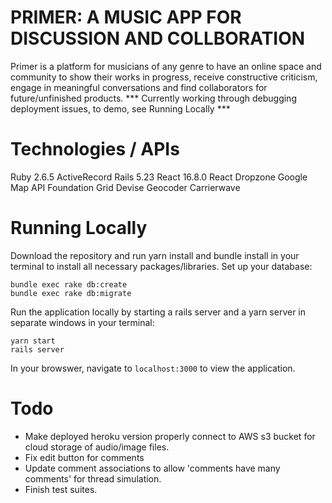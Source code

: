 # PRIMER: A MUSIC APP FOR DISCUSSION AND COLLBORATION
 Primer is a platform for musicians of any genre to have an online space and community to show their works in progress, receive constructive criticism, engage in meaningful conversations and find collaborators for future/unfinished products. 
 *** Currently working through debugging deployment issues, to demo, see Running Locally ***

# Technologies / APIs
Ruby 2.6.5
ActiveRecord
Rails 5.23
React 16.8.0
React Dropzone
Google Map API
Foundation Grid
Devise
Geocoder
Carrierwave

# Running Locally
Download the repository and run yarn install and bundle install in your terminal to install all necessary packages/libraries.
Set up your database:
``` 
bundle exec rake db:create
bundle exec rake db:migrate 
```
Run the application locally by starting a rails server and a yarn server in separate windows in your terminal:
```
yarn start
rails server
```
In your browswer, navigate to `localhost:3000` to view the application.

# Todo
- Make deployed heroku version properly connect to AWS s3 bucket for cloud storage of audio/image files.
- Fix edit button for comments
- Update comment associations to allow 'comments have many comments' for thread simulation.
- Finish test suites.
